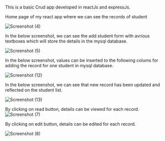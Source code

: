 This is a basic Crud app developed in reactJs and expressJs.

Home page of my react app where we can see the records of student

![Screenshot (4)](https://github.com/user-attachments/assets/32176a39-e9db-42ad-a50d-1fc343051d86)


In the below screenshot, we can see the add student form with avrious textboxes which will store the details in the mysql database.

![Screenshot (5)](https://github.com/user-attachments/assets/0aeb29aa-1e3f-46f1-a6df-56703d0998e9)


In the below screenshot, values can be inserted to the following colums for adding the record for one student in mysql database. 

![Screenshot (12)](https://github.com/user-attachments/assets/aa33c221-2c14-4c14-ac8a-b84cd506db4a)


In the below screenshot, we can see that new record has been updated and reflected on the student list.

![Screenshot (13)](https://github.com/user-attachments/assets/0fd81a8e-b88f-4866-8901-2f93067cbf04)


By clicking on read button, details can be viewed for each record.
![Screenshot (7)](https://github.com/user-attachments/assets/398b6d28-5c64-4be9-bec3-31779c10945c)


By clicking on edit button, details can be edited for each record.

![Screenshot (8)](https://github.com/user-attachments/assets/2a6b0318-4222-46a0-abeb-54aa2ce7671a)


